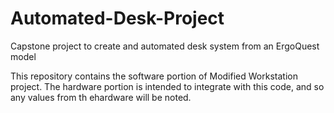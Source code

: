# Automated-Desk-Project
Capstone project to create and automated desk system from an ErgoQuest model 

This repository contains the software portion of Modified Workstation project. The hardware portion is intended
to integrate with this code, and so any values from th ehardware will be noted.

